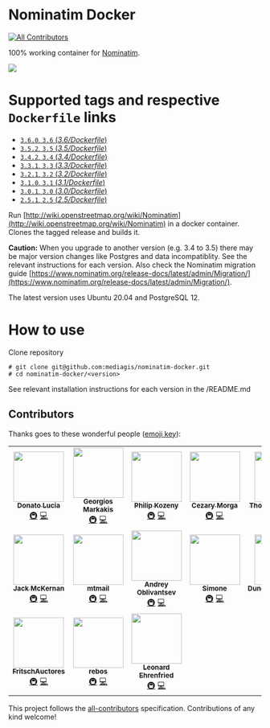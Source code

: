 # Nominatim Docker
[![All Contributors](https://img.shields.io/badge/all_contributors-3-orange.svg?style=flat-square)](#contributors)

100% working container for [Nominatim](https://github.com/openstreetmap/Nominatim).

[![](https://images.microbadger.com/badges/image/mediagis/nominatim.svg)](https://microbadger.com/images/mediagis/nominatim "Get your own image badge on microbadger.com")
# Supported tags and respective `Dockerfile` links #

- [`3.6.0`, `3.6`  (*3.6/Dockerfile*)](https://github.com/mediagis/nominatim-docker/tree/master/3.6)
- [`3.5.2`, `3.5`  (*3.5/Dockerfile*)](https://github.com/mediagis/nominatim-docker/tree/master/3.5)
- [`3.4.2`, `3.4`  (*3.4/Dockerfile*)](https://github.com/mediagis/nominatim-docker/tree/master/3.4)
- [`3.3.1`, `3.3`  (*3.3/Dockerfile*)](https://github.com/mediagis/nominatim-docker/tree/master/3.3)
- [`3.2.1`, `3.2`  (*3.2/Dockerfile*)](https://github.com/mediagis/nominatim-docker/tree/master/3.2)
- [`3.1.0`, `3.1`  (*3.1/Dockerfile*)](https://github.com/mediagis/nominatim-docker/tree/master/3.1)
- [`3.0.1`, `3.0`  (*3.0/Dockerfile*)](https://github.com/mediagis/nominatim-docker/tree/master/3.0)
- [`2.5.1`, `2.5`  (*2.5/Dockerfile*)](https://github.com/mediagis/nominatim-docker/tree/master/2.5)

Run [http://wiki.openstreetmap.org/wiki/Nominatim](http://wiki.openstreetmap.org/wiki/Nominatim) in a docker container. Clones the tagged release and builds it. 

**Caution:** When you upgrade to another version (e.g. 3.4 to 3.5) there may be major version changes like Postgres and data incompatiblity. See the relevant instructions for each version. Also check the Nominatim migration guide [https://www.nominatim.org/release-docs/latest/admin/Migration/](https://www.nominatim.org/release-docs/latest/admin/Migration/).

The latest version uses Ubuntu 20.04 and PostgreSQL 12.

# How to use
Clone repository

  ```
  # git clone git@github.com:mediagis/nominatim-docker.git
  # cd nominatim-docker/<version>
  ```
See relevant installation instructions for each version in the <version>/README.md

## Contributors

Thanks goes to these wonderful people ([emoji key](https://allcontributors.org/docs/en/emoji-key)):

<!-- ALL-CONTRIBUTORS-LIST:START - Do not remove or modify this section -->
<!-- prettier-ignore-start -->
<!-- markdownlint-disable -->
<table>
  <tr>
    <td align="center"><a href="https://github.com/dlucia"><img src="https://avatars3.githubusercontent.com/u/1665623?v=4?s=100" width="100px;" alt=""/><br /><sub><b>Donato Lucia</b></sub></a><br /><a href="#infra-dlucia" title="Infrastructure (Hosting, Build-Tools, etc)">🚇</a> <a href="https://github.com/mediagis/nominatim-docker/commits?author=dlucia" title="Code">💻</a></td>
    <td align="center"><a href="https://github.com/geomark"><img src="https://avatars1.githubusercontent.com/u/1500692?v=4?s=100" width="100px;" alt=""/><br /><sub><b>Georgios Markakis</b></sub></a><br /><a href="#infra-geomark" title="Infrastructure (Hosting, Build-Tools, etc)">🚇</a> <a href="https://github.com/mediagis/nominatim-docker/commits?author=geomark" title="Code">💻</a></td>
    <td align="center"><a href="http://www.symvaro.com"><img src="https://avatars1.githubusercontent.com/u/16721635?v=4?s=100" width="100px;" alt=""/><br /><sub><b>Philip Kozeny</b></sub></a><br /><a href="#infra-philipkozeny" title="Infrastructure (Hosting, Build-Tools, etc)">🚇</a> <a href="https://github.com/mediagis/nominatim-docker/commits?author=philipkozeny" title="Code">💻</a></td>
    <td align="center"><a href="http://www.therek.net/"><img src="https://avatars2.githubusercontent.com/u/89052?v=4?s=100" width="100px;" alt=""/><br /><sub><b>Cezary Morga</b></sub></a><br /><a href="#infra-therek" title="Infrastructure (Hosting, Build-Tools, etc)">🚇</a> <a href="https://github.com/mediagis/nominatim-docker/commits?author=therek" title="Code">💻</a></td>
    <td align="center"><a href="https://github.com/thomasnordquist"><img src="https://avatars0.githubusercontent.com/u/7721625?v=4?s=100" width="100px;" alt=""/><br /><sub><b>Thomas Nordquist</b></sub></a><br /><a href="#infra-thomasnordquist" title="Infrastructure (Hosting, Build-Tools, etc)">🚇</a> <a href="https://github.com/mediagis/nominatim-docker/commits?author=thomasnordquist" title="Code">💻</a></td>
    <td align="center"><a href="https://keybase.io/davkorss"><img src="https://avatars0.githubusercontent.com/u/5597595?v=4?s=100" width="100px;" alt=""/><br /><sub><b>Andrey Ruíz</b></sub></a><br /><a href="https://github.com/mediagis/nominatim-docker/commits?author=davkorss" title="Documentation">📖</a></td>
    <td align="center"><a href="https://github.com/UntitleDude"><img src="https://avatars2.githubusercontent.com/u/14983691?v=4?s=100" width="100px;" alt=""/><br /><sub><b>UntitleDude</b></sub></a><br /><a href="#infra-UntitleDude" title="Infrastructure (Hosting, Build-Tools, etc)">🚇</a> <a href="https://github.com/mediagis/nominatim-docker/commits?author=UntitleDude" title="Code">💻</a></td>
  </tr>
  <tr>
    <td align="center"><a href="https://www.linkedin.com/in/jmcker"><img src="https://avatars3.githubusercontent.com/u/25001741?v=4?s=100" width="100px;" alt=""/><br /><sub><b>Jack McKernan</b></sub></a><br /><a href="#infra-jmcker" title="Infrastructure (Hosting, Build-Tools, etc)">🚇</a> <a href="https://github.com/mediagis/nominatim-docker/commits?author=jmcker" title="Code">💻</a></td>
    <td align="center"><a href="https://twitter.com/mtmthemovie"><img src="https://avatars1.githubusercontent.com/u/3727288?v=4?s=100" width="100px;" alt=""/><br /><sub><b>mtmail</b></sub></a><br /><a href="#infra-mtmail" title="Infrastructure (Hosting, Build-Tools, etc)">🚇</a> <a href="https://github.com/mediagis/nominatim-docker/commits?author=mtmail" title="Code">💻</a></td>
    <td align="center"><a href="https://angel.co/eSlider"><img src="https://avatars3.githubusercontent.com/u/1188335?v=4?s=100" width="100px;" alt=""/><br /><sub><b>Andrey Oblivantsev</b></sub></a><br /><a href="#infra-eSlider" title="Infrastructure (Hosting, Build-Tools, etc)">🚇</a> <a href="https://github.com/mediagis/nominatim-docker/commits?author=eSlider" title="Code">💻</a></td>
    <td align="center"><a href="https://www.linkedin.com/in/simoneromano92/"><img src="https://avatars2.githubusercontent.com/u/6860423?v=4?s=100" width="100px;" alt=""/><br /><sub><b>Simone</b></sub></a><br /><a href="#infra-sromano1992" title="Infrastructure (Hosting, Build-Tools, etc)">🚇</a> <a href="https://github.com/mediagis/nominatim-docker/commits?author=sromano1992" title="Code">💻</a></td>
    <td align="center"><a href="https://github.com/DuncanMackintosh"><img src="https://avatars0.githubusercontent.com/u/4966417?v=4?s=100" width="100px;" alt=""/><br /><sub><b>DuncanMackintosh</b></sub></a><br /><a href="#infra-DuncanMackintosh" title="Infrastructure (Hosting, Build-Tools, etc)">🚇</a> <a href="https://github.com/mediagis/nominatim-docker/commits?author=DuncanMackintosh" title="Code">💻</a></td>
    <td align="center"><a href="http://iiroalhonen.com"><img src="https://avatars2.githubusercontent.com/u/18322926?v=4?s=100" width="100px;" alt=""/><br /><sub><b>Iiro Alhonen</b></sub></a><br /><a href="https://github.com/mediagis/nominatim-docker/commits?author=Iikeli" title="Documentation">📖</a></td>
    <td align="center"><a href="https://www.ufoproger.ru"><img src="https://avatars3.githubusercontent.com/u/212711?v=4?s=100" width="100px;" alt=""/><br /><sub><b>Mikhail Snetkov</b></sub></a><br /><a href="#infra-ufoproger" title="Infrastructure (Hosting, Build-Tools, etc)">🚇</a> <a href="https://github.com/mediagis/nominatim-docker/commits?author=ufoproger" title="Code">💻</a></td>
  </tr>
  <tr>
    <td align="center"><a href="https://github.com/FritschAuctores"><img src="https://avatars2.githubusercontent.com/u/43264099?v=4?s=100" width="100px;" alt=""/><br /><sub><b>FritschAuctores</b></sub></a><br /><a href="#infra-FritschAuctores" title="Infrastructure (Hosting, Build-Tools, etc)">🚇</a> <a href="https://github.com/mediagis/nominatim-docker/commits?author=FritschAuctores" title="Code">💻</a></td>
    <td align="center"><a href="https://github.com/rebos"><img src="https://avatars.githubusercontent.com/u/490798?v=4?s=100" width="100px;" alt=""/><br /><sub><b>rebos</b></sub></a><br /><a href="#infra-rebos" title="Infrastructure (Hosting, Build-Tools, etc)">🚇</a> <a href="https://github.com/mediagis/nominatim-docker/commits?author=rebos" title="Code">💻</a></td>
    <td align="center"><a href="http://leonard.io/blog/"><img src="https://avatars.githubusercontent.com/u/151346?v=4?s=100" width="100px;" alt=""/><br /><sub><b>Leonard Ehrenfried</b></sub></a><br /><a href="#infra-leonardehrenfried" title="Infrastructure (Hosting, Build-Tools, etc)">🚇</a> <a href="https://github.com/mediagis/nominatim-docker/commits?author=leonardehrenfried" title="Code">💻</a></td>
  </tr>
</table>

<!-- markdownlint-restore -->
<!-- prettier-ignore-end -->

<!-- ALL-CONTRIBUTORS-LIST:END -->

This project follows the [all-contributors](https://github.com/all-contributors/all-contributors) specification. Contributions of any kind welcome!
